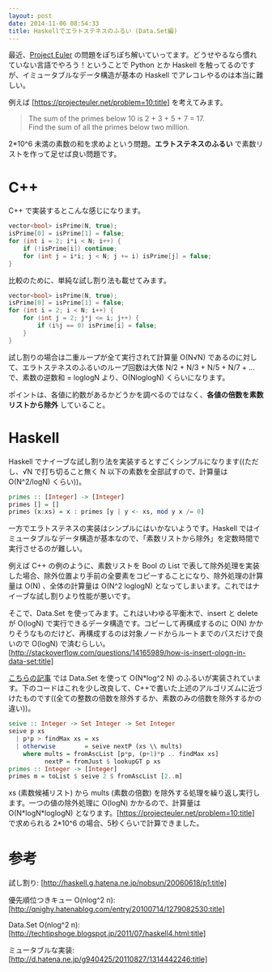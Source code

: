 ```yaml
---
layout: post
date: 2014-11-06 08:54:33
title: Haskellでエラトステネスのふるい (Data.Set編)
---
```


最近、[Project Euler](https://projecteuler.net) の問題をぽちぽち解いていってます。どうせやるなら慣れていない言語でやろう！ということで Python とか Haskell を触ってるのですが、イミュータブルなデータ構造が基本の Haskell でアレコレやるのは本当に難しい。

例えば [https://projecteuler.net/problem=10:title] を考えてみます。

> The sum of the primes below 10 is 2 + 3 + 5 + 7 = 17.  
> Find the sum of all the primes below two million.

2\*10^6 未満の素数の和を求めよという問題。**エラトステネスのふるい** で素数リストを作って足せば良い問題です。

# C++

C++ で実装するとこんな感じになります。

```cpp
vector<bool> isPrime(N, true);
isPrime[0] = isPrime[1] = false;
for (int i = 2; i*i < N; i++) {
    if (!isPrime[i]) continue;
    for (int j = i*i; j < N; j += i) isPrime[j] = false;
}
```

比較のために、単純な試し割り法も載せてみます。

```cpp
vector<bool> isPrime(N, true);
isPrime[0] = isPrime[1] = false;
for (int i = 2; i < N; i++) {
    for (int j = 2; j*j <= i; j++) {
        if (i%j == 0) isPrime[i] = false;
    }
}
```

試し割りの場合は二重ループが全て実行されて計算量 O(N√N) であるのに対して、エラトステネスのふるいのループ回数は大体 N/2 + N/3 + N/5 + N/7 + ... で、素数の逆数和 = loglogN より、O(NloglogN) くらいになります。

ポイントは、各値に約数があるかどうかを調べるのではなく、**各値の倍数を素数リストから除外** していること。

# Haskell

Haskell でナイーブな試し割り法を実装するとすごくシンプルになります((ただし、√N で打ち切ること無く N 以下の素数を全部試すので、計算量は O(N^2/logN) くらい))。

```haskell
primes :: [Integer] -> [Integer]
primes [] = []
primes (x:xs) = x : primes [y | y <- xs, mod y x /= 0]
```

一方でエラトステネスの実装はシンプルにはいかないようです。Haskell ではイミュータブルなデータ構造が基本なので、「素数リストから除外」を定数時間で実行させるのが難しい。

例えば C++ の例のように、素数リストを Bool の List で表して除外処理を実装した場合、除外位置より手前の全要素をコピーすることになり、除外処理の計算量は O(N) 、全体の計算量は O(N^2 loglogN) となってしまいます。これではナイーブな試し割りより性能が悪いです。

そこで、Data.Set を使ってみます。これはいわゆる平衡木で、insert と delete が O(logN) で実行できるデータ構造です。コピーして再構成するのに O(N) かかりそうなものだけど、再構成するのは対象ノードからルートまでのパスだけで良いので O(logN) で済むらしい。[http://stackoverflow.com/questions/14165989/how-is-insert-ologn-in-data-set:title]

[こちらの記事](http://techtipshoge.blogspot.jp/2011/07/haskell4.html) では Data.Set を使って O(N\*log^2 N) のふるいが実装されています。下のコードはこれを少し改良して、C++で書いた上述のアルゴリズムに近づけたものです((全ての整数の倍数を除外するか、素数のみの倍数を除外するかの違い))。

```haskell
seive :: Integer -> Set Integer -> Set Integer
seive p xs
  | p*p > findMax xs = xs
  | otherwise        = seive nextP (xs \\ mults)
    where mults = fromAscList [p*p, (p+1)*p .. findMax xs]
          nextP = fromJust $ lookupGT p xs
primes :: Integer -> [Integer]
primes m = toList $ seive 2 $ fromAscList [2..m]
```

xs (素数候補リスト) から mults (素数の倍数) を除外する処理を繰り返し実行します。一つの値の除外処理に O(logN) かかるので、計算量は O(N\*logN\*loglogN) となります。[https://projecteuler.net/problem=10:title] で求められる 2\*10^6 の場合、5秒くらいで計算できました。

# 参考

試し割り: [http://haskell.g.hatena.ne.jp/nobsun/20060618/p1:title]

優先順位つきキュー O(nlog^2 n): [http://qnighy.hatenablog.com/entry/20100714/1279082530:title]

Data.Set O(nlog^2 n): [http://techtipshoge.blogspot.jp/2011/07/haskell4.html:title]

ミュータブルな実装: [http://d.hatena.ne.jp/g940425/20110827/1314442246:title]
